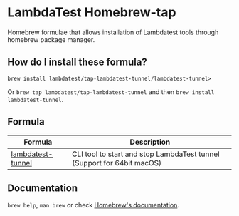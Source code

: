 # LambdaTest Homebrew-tap

Homebrew formulae that allows installation of Lambdatest tools through homebrew package manager.

## How do I install these formula?

`brew install lambdatest/tap-lambdatest-tunnel/lambdatest-tunnel>`

Or `brew tap lambdatest/tap-lambdatest-tunnel` and then `brew install lambdatest-tunnel`.

## Formula

| Formula | Description | 
| ------- | ----------- | 
| [lambdatest-tunnel ](https://github.com/lambdatest/homebrew-tap-lambdatest-tunnel) | CLI tool to start and stop LambdaTest tunnel (Support for 64bit macOS) |

## Documentation

`brew help`, `man brew` or check [Homebrew's documentation](https://docs.brew.sh).
